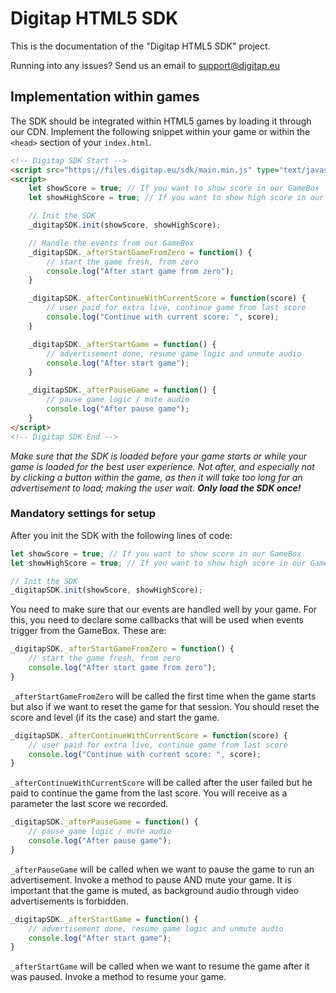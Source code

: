 # Digitap HTML5 SDK
This is the documentation of the "Digitap HTML5 SDK" project.

Running into any issues? Send us an email to <a href="support@digitap.eu" target="_blank">support@digitap.eu</a>

## Implementation within games
The SDK should be integrated within HTML5 games by loading it through our CDN. Implement the following snippet within your game or within the `<head>` section of your `index.html`.

```html
<!-- Digitap SDK Start -->
<script src="https://files.digitap.eu/sdk/main.min.js" type="text/javascript"></script>
<script>
    let showScore = true; // If you want to show score in our GameBox
    let showHighScore = true; // If you want to show high score in our GameBox

    // Init the SDK
    _digitapSDK.init(showScore, showHighScore);

    // Handle the events from our GameBox
    _digitapSDK._afterStartGameFromZero = function() {
        // start the game fresh, from zero
        console.log("After start game from zero");
    }

    _digitapSDK._afterContinueWithCurrentScore = function(score) {
        // user paid for extra live, continue game from last score
        console.log("Continue with current score: ", score);
    }

    _digitapSDK._afterStartGame = function() {
        // advertisement done, resume game logic and unmute audio
        console.log("After start game");
    }

    _digitapSDK._afterPauseGame = function() {
        // pause game logic / mute audio
        console.log("After pause game");
    }
</script>
<!-- Digitap SDK End -->
```

*Make sure that the SDK is loaded before your game starts or while your game is loaded for the best user experience. Not after, and especially not by clicking a button within the game, as then it will take too long for an advertisement to load; making the user wait. **Only load the SDK once!***

### Mandatory settings for setup
After you init the SDK with the following lines of code:

```javascript
let showScore = true; // If you want to show score in our GameBox
let showHighScore = true; // If you want to show high score in our GameBox

// Init the SDK
_digitapSDK.init(showScore, showHighScore);
```

You need to make sure that our events are handled well by your game. For this, you need to declare some callbacks that will be used when events trigger from the GameBox. These are:

```javascript
_digitapSDK._afterStartGameFromZero = function() {
    // start the game fresh, from zero
    console.log("After start game from zero");
}
```

`_afterStartGameFromZero` will be called the first time when the game starts but also if we want to reset the game for that session. You should reset the score and level (if its the case) and start the game.

```javascript
_digitapSDK._afterContinueWithCurrentScore = function(score) {
    // user paid for extra live, continue game from last score
    console.log("Continue with current score: ", score);
}
```

`_afterContinueWithCurrentScore` will be called after the user failed but he paid to continue the game from the last score. You will receive as a parameter the last score we recorded.

```javascript
_digitapSDK._afterPauseGame = function() {
    // pause game logic / mute audio
    console.log("After pause game");
}
```

`_afterPauseGame` will be called when we want to pause the game to run an advertisement. Invoke a method to pause AND mute your game. It is important that the game is muted, as background audio through video advertisements is forbidden.

```javascript
_digitapSDK._afterStartGame = function() {
    // advertisement done, resume game logic and unmute audio
    console.log("After start game");
}
```

`_afterStartGame` will be called when we want to resume the game after it was paused. Invoke a method to resume your game.